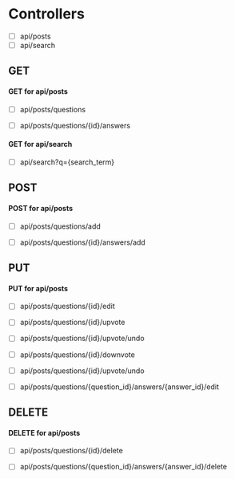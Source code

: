 # Controllers
- [ ] api/posts
- [ ] api/search

## GET

#### GET for api/posts
<!-- Get all posts that are questions -->
- [ ] api/posts/questions
<!-- Get all answers for a question -->
- [ ] api/posts/questions/{id}/answers


#### GET for api/search
<!-- Get all questions where the search term/phrase is a substring of the question title/body -->
- [ ] api/search?q={search_term}


## POST

#### POST for api/posts
<!-- Post a question -->
- [ ] api/posts/questions/add
<!-- Post an answer on a question -->
- [ ] api/posts/questions/{id}/answers/add


## PUT

#### PUT for api/posts
<!-- Update a question -->
- [ ] api/posts/questions/{id}/edit
<!-- Upvote a question -->
- [ ] api/posts/questions/{id}/upvote
<!-- Undo Upvoting a question -->
- [ ] api/posts/questions/{id}/upvote/undo
<!-- Downvote a question -->
- [ ] api/posts/questions/{id}/downvote
<!-- Undo Downvoting a question -->
- [ ] api/posts/questions/{id}/upvote/undo
<!-- Update an answer on a question -->
- [ ] api/posts/questions/{question_id}/answers/{answer_id}/edit


## DELETE

#### DELETE for api/posts
<!-- Delete a question -->
- [ ] api/posts/questions/{id}/delete
<!-- Delete an answer on a question -->
- [ ] api/posts/questions/{question_id}/answers/{answer_id}/delete
